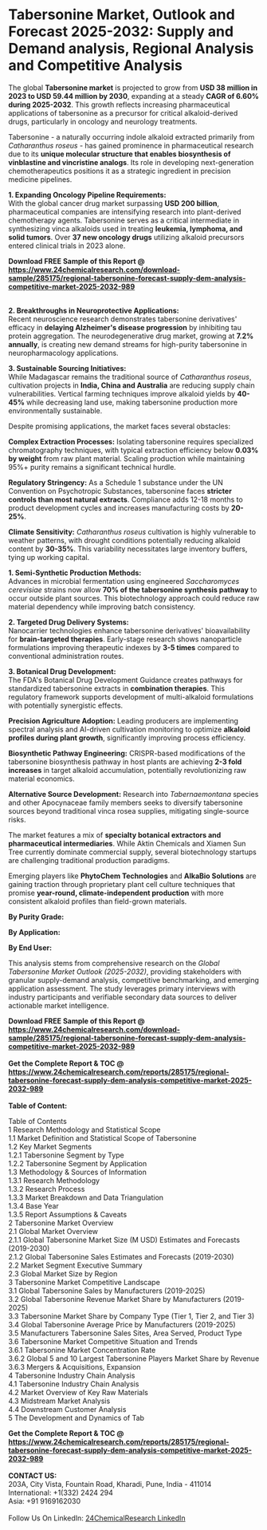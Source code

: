 <h1>Tabersonine Market, Outlook and Forecast 2025-2032: Supply and Demand analysis, Regional Analysis and Competitive Analysis</h1><p>The global <strong>Tabersonine market</strong> is projected to grow from <strong>USD 38 million in 2023 to USD 59.44 million by 2030</strong>, expanding at a steady <strong>CAGR of 6.60% during 2025-2032</strong>. This growth reflects increasing pharmaceutical applications of tabersonine as a precursor for critical alkaloid-derived drugs, particularly in oncology and neurology treatments.</p><p>Tabersonine - a naturally occurring indole alkaloid extracted primarily from <em>Catharanthus roseus</em> - has gained prominence in pharmaceutical research due to its <strong>unique molecular structure that enables biosynthesis of vinblastine and vincristine analogs</strong>. Its role in developing next-generation chemotherapeutics positions it as a strategic ingredient in precision medicine pipelines.</p><p><strong>1. Expanding Oncology Pipeline Requirements:</strong><br>
With the global cancer drug market surpassing <strong>USD 200 billion</strong>, pharmaceutical companies are intensifying research into plant-derived chemotherapy agents. Tabersonine serves as a critical intermediate in synthesizing vinca alkaloids used in treating <strong>leukemia, lymphoma, and solid tumors</strong>. Over <strong>37 new oncology drugs</strong> utilizing alkaloid precursors entered clinical trials in 2023 alone.</p><div><b>Download FREE Sample of this Report @ 
            <a href="https://www.24chemicalresearch.com/download-sample/285175/regional-tabersonine-forecast-supply-dem-analysis-competitive-market-2025-2032-989">
            https://www.24chemicalresearch.com/download-sample/285175/regional-tabersonine-forecast-supply-dem-analysis-competitive-market-2025-2032-989</a></b></div><br><p><strong>2. Breakthroughs in Neuroprotective Applications:</strong><br>
Recent neuroscience research demonstrates tabersonine derivatives' efficacy in <strong>delaying Alzheimer's disease progression</strong> by inhibiting tau protein aggregation. The neurodegenerative drug market, growing at <strong>7.2% annually</strong>, is creating new demand streams for high-purity tabersonine in neuropharmacology applications.</p><p><strong>3. Sustainable Sourcing Initiatives:</strong><br>
While Madagascar remains the traditional source of <em>Catharanthus roseus</em>, cultivation projects in <strong>India, China and Australia</strong> are reducing supply chain vulnerabilities. Vertical farming techniques improve alkaloid yields by <strong>40-45%</strong> while decreasing land use, making tabersonine production more environmentally sustainable.</p><p>Despite promising applications, the market faces several obstacles:</p><p><strong>Complex Extraction Processes:</strong> Isolating tabersonine requires specialized chromatography techniques, with typical extraction efficiency below <strong>0.03% by weight</strong> from raw plant material. Scaling production while maintaining 95%+ purity remains a significant technical hurdle.</p><p><strong>Regulatory Stringency:</strong> As a Schedule 1 substance under the UN Convention on Psychotropic Substances, tabersonine faces <strong>stricter controls than most natural extracts</strong>. Compliance adds 12-18 months to product development cycles and increases manufacturing costs by <strong>20-25%</strong>.</p><p><strong>Climate Sensitivity:</strong> <em>Catharanthus roseus</em> cultivation is highly vulnerable to weather patterns, with drought conditions potentially reducing alkaloid content by <strong>30-35%</strong>. This variability necessitates large inventory buffers, tying up working capital.</p><p><strong>1. Semi-Synthetic Production Methods:</strong><br>
Advances in microbial fermentation using engineered <em>Saccharomyces cerevisiae</em> strains now allow <strong>70% of the tabersonine synthesis pathway</strong> to occur outside plant sources. This biotechnology approach could reduce raw material dependency while improving batch consistency.</p><p><strong>2. Targeted Drug Delivery Systems:</strong><br>
Nanocarrier technologies enhance tabersonine derivatives' bioavailability for <strong>brain-targeted therapies</strong>. Early-stage research shows nanoparticle formulations improving therapeutic indexes by <strong>3-5 times</strong> compared to conventional administration routes.</p><p><strong>3. Botanical Drug Development:</strong><br>
The FDA's Botanical Drug Development Guidance creates pathways for standardized tabersonine extracts in <strong>combination therapies</strong>. This regulatory framework supports development of multi-alkaloid formulations with potentially synergistic effects.</p><p><strong>Precision Agriculture Adoption:</strong> Leading producers are implementing spectral analysis and AI-driven cultivation monitoring to optimize <strong>alkaloid profiles during plant growth</strong>, significantly improving process efficiency.</p><p><strong>Biosynthetic Pathway Engineering:</strong> CRISPR-based modifications of the tabersonine biosynthesis pathway in host plants are achieving <strong>2-3 fold increases</strong> in target alkaloid accumulation, potentially revolutionizing raw material economics.</p><p><strong>Alternative Source Development:</strong> Research into <em>Tabernaemontana</em> species and other Apocynaceae family members seeks to diversify tabersonine sources beyond traditional vinca rosea supplies, mitigating single-source risks.</p><p>The market features a mix of <strong>specialty botanical extractors and pharmaceutical intermediaries</strong>. While Aktin Chemicals and Xiamen Sun Tree currently dominate commercial supply, several biotechnology startups are challenging traditional production paradigms.</p><p>Emerging players like <strong>PhytoChem Technologies</strong> and <strong>AlkaBio Solutions</strong> are gaining traction through proprietary plant cell culture techniques that promise <strong>year-round, climate-independent production</strong> with more consistent alkaloid profiles than field-grown materials.</p><p><strong>By Purity Grade:</strong></p><p><strong>By Application:</strong></p><p><strong>By End User:</strong></p><p>This analysis stems from comprehensive research on the <em>Global Tabersonine Market Outlook (2025-2032)</em>, providing stakeholders with granular supply-demand analysis, competitive benchmarking, and emerging application assessment. The study leverages primary interviews with industry participants and verifiable secondary data sources to deliver actionable market intelligence.</p><div><b>Download FREE Sample of this Report @ 
            <a href="https://www.24chemicalresearch.com/download-sample/285175/regional-tabersonine-forecast-supply-dem-analysis-competitive-market-2025-2032-989">
            https://www.24chemicalresearch.com/download-sample/285175/regional-tabersonine-forecast-supply-dem-analysis-competitive-market-2025-2032-989</a></b></div><br><div><b>Get the Complete Report & TOC @ 
            <a href="https://www.24chemicalresearch.com/reports/285175/regional-tabersonine-forecast-supply-dem-analysis-competitive-market-2025-2032-989">
            https://www.24chemicalresearch.com/reports/285175/regional-tabersonine-forecast-supply-dem-analysis-competitive-market-2025-2032-989</a></b></div><br>
            <b>Table of Content:</b><p>Table of Contents<br />
1 Research Methodology and Statistical Scope<br />
1.1 Market Definition and Statistical Scope of Tabersonine<br />
1.2 Key Market Segments<br />
1.2.1 Tabersonine Segment by Type<br />
1.2.2 Tabersonine Segment by Application<br />
1.3 Methodology & Sources of Information<br />
1.3.1 Research Methodology<br />
1.3.2 Research Process<br />
1.3.3 Market Breakdown and Data Triangulation<br />
1.3.4 Base Year<br />
1.3.5 Report Assumptions & Caveats<br />
2 Tabersonine Market Overview<br />
2.1 Global Market Overview<br />
2.1.1 Global Tabersonine Market Size (M USD) Estimates and Forecasts (2019-2030)<br />
2.1.2 Global Tabersonine Sales Estimates and Forecasts (2019-2030)<br />
2.2 Market Segment Executive Summary<br />
2.3 Global Market Size by Region<br />
3 Tabersonine Market Competitive Landscape<br />
3.1 Global Tabersonine Sales by Manufacturers (2019-2025)<br />
3.2 Global Tabersonine Revenue Market Share by Manufacturers (2019-2025)<br />
3.3 Tabersonine Market Share by Company Type (Tier 1, Tier 2, and Tier 3)<br />
3.4 Global Tabersonine Average Price by Manufacturers (2019-2025)<br />
3.5 Manufacturers Tabersonine Sales Sites, Area Served, Product Type<br />
3.6 Tabersonine Market Competitive Situation and Trends<br />
3.6.1 Tabersonine Market Concentration Rate<br />
3.6.2 Global 5 and 10 Largest Tabersonine Players Market Share by Revenue<br />
3.6.3 Mergers & Acquisitions, Expansion<br />
4 Tabersonine Industry Chain Analysis<br />
4.1 Tabersonine Industry Chain Analysis<br />
4.2 Market Overview of Key Raw Materials<br />
4.3 Midstream Market Analysis<br />
4.4 Downstream Customer Analysis<br />
5 The Development and Dynamics of Tab</p><div><b>Get the Complete Report & TOC @ 
            <a href="https://www.24chemicalresearch.com/reports/285175/regional-tabersonine-forecast-supply-dem-analysis-competitive-market-2025-2032-989">
            https://www.24chemicalresearch.com/reports/285175/regional-tabersonine-forecast-supply-dem-analysis-competitive-market-2025-2032-989</a></b></div><br><b>CONTACT US:</b><br>
            203A, City Vista, Fountain Road, Kharadi, Pune, India - 411014<br>
            International: +1(332) 2424 294<br>
            Asia: +91 9169162030 <br><br>
            Follow Us On LinkedIn: <a href="https://www.linkedin.com/company/24chemicalresearch/">24ChemicalResearch LinkedIn</a>